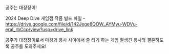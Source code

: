 공주는 대장장이!

2024 Deep Dive 게임잼 작품
빌드 파일 - https://drive.google.com/file/d/142Jege6QOW_AYMyu-WDVu-eraI_rbCcp/view?usp=drive_link

공주가 대장장이로서 마왕과 용사 사이에서 줄 타기 하는 게임
잘생긴 용사와 결혼하도록 공주를 도와주세요!

